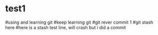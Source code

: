 # test1
#using and learning git
#keep learning git
#git rever commit 1
#git stash here
#here is a stash test line, will crash but i did a commit